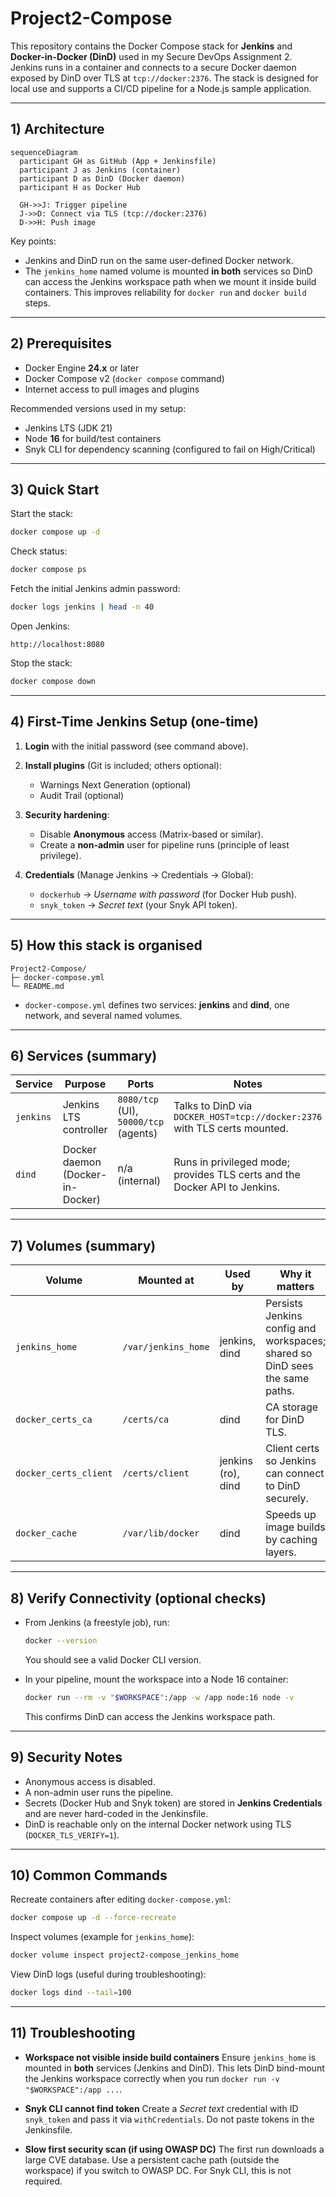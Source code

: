 # Project2-Compose

This repository contains the Docker Compose stack for **Jenkins** and **Docker-in-Docker (DinD)** used in my Secure DevOps Assignment 2. Jenkins runs in a container and connects to a secure Docker daemon exposed by DinD over TLS at `tcp://docker:2376`. The stack is designed for local use and supports a CI/CD pipeline for a Node.js sample application.

---

## 1) Architecture
```mermaid
sequenceDiagram
  participant GH as GitHub (App + Jenkinsfile)
  participant J as Jenkins (container)
  participant D as DinD (Docker daemon)
  participant H as Docker Hub

  GH->>J: Trigger pipeline
  J->>D: Connect via TLS (tcp://docker:2376)
  D->>H: Push image
```
Key points:
* Jenkins and DinD run on the same user-defined Docker network.
* The `jenkins_home` named volume is mounted **in both** services so DinD can access the Jenkins workspace path when we mount it inside build containers. This improves reliability for `docker run` and `docker build` steps.

---

## 2) Prerequisites

* Docker Engine **24.x** or later
* Docker Compose v2 (`docker compose` command)
* Internet access to pull images and plugins

Recommended versions used in my setup:

* Jenkins LTS (JDK 21)
* Node **16** for build/test containers
* Snyk CLI for dependency scanning (configured to fail on High/Critical)

---

## 3) Quick Start

Start the stack:

```bash
docker compose up -d
```

Check status:

```bash
docker compose ps
```

Fetch the initial Jenkins admin password:

```bash
docker logs jenkins | head -n 40
```

Open Jenkins:

```
http://localhost:8080
```

Stop the stack:

```bash
docker compose down
```

---

## 4) First-Time Jenkins Setup (one-time)

1. **Login** with the initial password (see command above).
2. **Install plugins** (Git is included; others optional):

   * Warnings Next Generation (optional)
   * Audit Trail (optional)
3. **Security hardening**:

   * Disable **Anonymous** access (Matrix-based or similar).
   * Create a **non-admin** user for pipeline runs (principle of least privilege).
4. **Credentials** (Manage Jenkins → Credentials → Global):

   * `dockerhub` → *Username with password* (for Docker Hub push).
   * `snyk_token` → *Secret text* (your Snyk API token).

---

## 5) How this stack is organised

```
Project2-Compose/
├─ docker-compose.yml
└─ README.md
```

* `docker-compose.yml` defines two services: **jenkins** and **dind**, one network, and several named volumes.

---

## 6) Services (summary)

| Service   | Purpose                          | Ports                                 | Notes                                                                      |
| --------- | -------------------------------- | ------------------------------------- | -------------------------------------------------------------------------- |
| `jenkins` | Jenkins LTS controller           | `8080/tcp` (UI), `50000/tcp` (agents) | Talks to DinD via `DOCKER_HOST=tcp://docker:2376` with TLS certs mounted.  |
| `dind`    | Docker daemon (Docker-in-Docker) | n/a (internal)                        | Runs in privileged mode; provides TLS certs and the Docker API to Jenkins. |


---

## 7) Volumes (summary)

| Volume                | Mounted at          | Used by            | Why it matters                                                              |
| --------------------- | ------------------- | ------------------ | --------------------------------------------------------------------------- |
| `jenkins_home`        | `/var/jenkins_home` | jenkins, dind      | Persists Jenkins config and workspaces; shared so DinD sees the same paths. |
| `docker_certs_ca`     | `/certs/ca`         | dind               | CA storage for DinD TLS.                                                    |
| `docker_certs_client` | `/certs/client`     | jenkins (ro), dind | Client certs so Jenkins can connect to DinD securely.                       |
| `docker_cache`        | `/var/lib/docker`   | dind               | Speeds up image builds by caching layers.                                   |


---

## 8) Verify Connectivity (optional checks)

* From Jenkins (a freestyle job), run:

  ```bash
  docker --version
  ```

  You should see a valid Docker CLI version.

* In your pipeline, mount the workspace into a Node 16 container:

  ```bash
  docker run --rm -v "$WORKSPACE":/app -w /app node:16 node -v
  ```

  This confirms DinD can access the Jenkins workspace path.

---

## 9) Security Notes

* Anonymous access is disabled.
* A non-admin user runs the pipeline.
* Secrets (Docker Hub and Snyk token) are stored in **Jenkins Credentials** and are never hard-coded in the Jenkinsfile.
* DinD is reachable only on the internal Docker network using TLS (`DOCKER_TLS_VERIFY=1`).

---

## 10) Common Commands

Recreate containers after editing `docker-compose.yml`:

```bash
docker compose up -d --force-recreate
```

Inspect volumes (example for `jenkins_home`):

```bash
docker volume inspect project2-compose_jenkins_home
```

View DinD logs (useful during troubleshooting):

```bash
docker logs dind --tail=100
```

---

## 11) Troubleshooting

* **Workspace not visible inside build containers**
  Ensure `jenkins_home` is mounted in **both** services (Jenkins and DinD). This lets DinD bind-mount the Jenkins workspace correctly when you run `docker run -v "$WORKSPACE":/app ...`.

* **Snyk CLI cannot find token**
  Create a *Secret text* credential with ID `snyk_token` and pass it via `withCredentials`. Do not paste tokens in the Jenkinsfile.

* **Slow first security scan (if using OWASP DC)**
  The first run downloads a large CVE database. Use a persistent cache path (outside the workspace) if you switch to OWASP DC. For Snyk CLI, this is not required.

